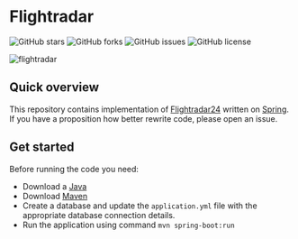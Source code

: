 # Flightradar

![GitHub stars](https://img.shields.io/github/stars/igorv404/flightradar)
![GitHub forks](https://img.shields.io/github/forks/igorv404/flightradar)
![GitHub issues](https://img.shields.io/github/issues/igorv404/flightradar)
![GitHub license](https://img.shields.io/github/license/igorv404/flightradar)

![flightradar](https://github.com/igorv404/algorithms/assets/71030441/e818808f-31cd-43d4-b25d-f10cb6ba948b)

## Quick overview

This repository contains implementation of [Flightradar24](https://www.flightradar24.com/) written on
[Spring](https://spring.io/). If you have a proposition how better rewrite code, please open an issue.

## Get started

Before running the code you need:

- Download a [Java](https://www.oracle.com/java/technologies/downloads/)
- Download [Maven](https://maven.apache.org/download.cgi)
- Create a database and update the `application.yml` file with the appropriate database connection details.
- Run the application using command `mvn spring-boot:run`
